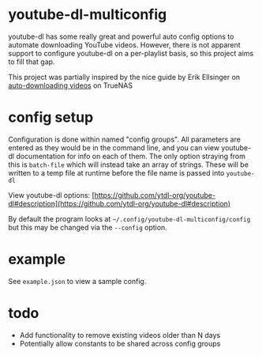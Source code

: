 # youtube-dl-multiconfig
youtube-dl has some really great and powerful auto config options to automate downloading YouTube videos.
However, there is not apparent support to configure youtube-dl on a per-playlist basis, so this project aims
to fill that gap.

This project was partially inspired by the nice guide by Erik Ellsinger on [auto-downloading videos](https://erik.ellsinger.me/automatically-download-youtube-videos-to-plex-on-truenas-using-youtube-dl/) on TrueNAS

# config setup
Configuration is done within named "config groups". All parameters are entered as they would be in the command
line, and you can view youtube-dl documentation for info on each of them. The only option straying from this is
`batch-file` which will instead take an array of strings. These will be written to a temp file at runtime before
the file name is passed into `youtube-dl`

View youtube-dl options: [https://github.com/ytdl-org/youtube-dl#description](https://github.com/ytdl-org/youtube-dl#description)

By default the program looks at `~/.config/youtube-dl-multiconfig/config` but this may be changed via the `--config` option.

# example
See `example.json` to view a sample config.

# todo
 - Add functionality to remove existing videos older than N days
 - Potentially allow constants to be shared across config groups
